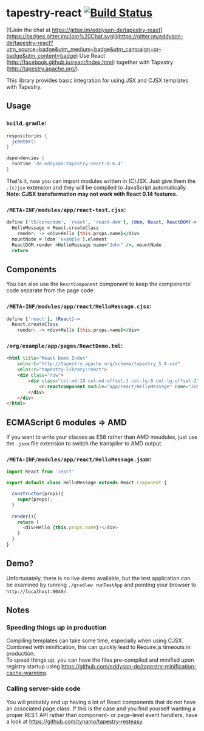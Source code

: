 # tapestry-react [![Build Status](https://travis-ci.org/eddyson-de/tapestry-react.svg?branch=master)](https://travis-ci.org/eddyson-de/tapestry-react)

[![Join the chat at https://gitter.im/eddyson-de/tapestry-react](https://badges.gitter.im/Join%20Chat.svg)](https://gitter.im/eddyson-de/tapestry-react?utm_source=badge&utm_medium=badge&utm_campaign=pr-badge&utm_content=badge)
Use React (http://facebook.github.io/react/index.html) together with Tapestry (http://tapestry.apache.org/).

This library provides basic integration for using JSX and CJSX templates with Tapestry.

## Usage


### `build.gradle`:
```groovy
respositories {
  jcenter()
}

dependencies {
  runtime 'de.eddyson:tapestry-react:0.6.4'
}

```

That's it, now you can import modules written in (C)JSX. Just give them the `.(c)jsx` extension and they will be compiled to JavaScript automatically.  
**Note: CJSX transformation may not work with React 0.14 features.** 

### `/META-INF/modules/app/react-test.cjsx`:
```coffeescript
define ['t5/core/dom', 'react', 'react-dom'], (dom, React, ReactDOM)->
  HelloMessage = React.createClass
    render: -> <div>Hello {this.props.name}</div>
  mountNode = (dom 'example').element
  ReactDOM.render <HelloMessage name="John" />, mountNode
  return
```

## Components
You can also use the `ReactComponent` component to keep the components' code separate from the page code:

### `/META-INF/modules/app/react/HelloMessage.cjsx`:
```coffeescript
define ['react'], (React)->
  React.createClass
    render: -> <div>Hello {this.props.name}</div>

```

### `/org/example/app/pages/ReactDemo.tml`:
```html
<html title="React Demo Index"
	xmlns:t="http://tapestry.apache.org/schema/tapestry_5_4.xsd"
	xmlns:r="tapestry-library:react">
	<div class="row">
		<div class="col-md-10 col-md-offset-1 col-lg-8 col-lg-offset-2">
			<r:reactcomponent module="app/react/HelloMessage" name="John"/>
		</div>
	</div>
</html>
```

## ECMAScript 6 modules => AMD
If you want to write your classes as ES6 rather than AMD moudules, just use the `.jsxm` file extension to switch the transpiler to AMD output.

### `/META-INF/modules/app/react/HelloMessage.jsxm`:
```javascript
import React from 'react'

export default class HelloMessage extends React.Component {

  constructor(props){
    super(props);  
  }
  
  render(){
    return (
      <div>Hello {this.props.name}!</div>
    )
  }
}

```

## Demo?
Unfortunately, there is no live demo available, but the test application can be examined by running `./gradlew runTestApp` and pointing your browser to `http://localhost:9040/`.

## Notes
### Speeding things up in production
Compiling templates can take some time, especially when using CJSX. Combined with minification, this can quickly lead to Require.js timeouts in production.  
To speed things up, you can have the files pre-compiled and minified upon registry startup using https://github.com/eddyson-de/tapestry-minification-cache-warming.
### Calling server-side code
You will probably end up having a lot of React components that do not have an associated page class. If this is the case and you find yourself wanting a proper REST API rather than component- or page-level event handlers, have a look at https://github.com/tynamo/tapestry-resteasy.
